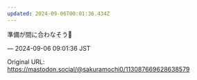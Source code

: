 ```yaml
---
updated: 2024-09-06T00:01:36.434Z
---
```


<p>準備が間に合わなそう🥲</p>

&mdash; 2024-09-06 09:01:36 JST

Original URL: https://mastodon.social/@sakuramochi0/113087669628638579
